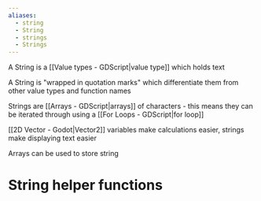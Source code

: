 ```yaml
---
aliases:
  - string
  - String
  - strings
  - Strings
---
```

A String is a [[Value types - GDScript|value type]] which holds text 

A String is "wrapped in quotation marks" which differentiate them from other value types and function names

Strings are [[Arrays - GDScript|arrays]] of characters - this means they can be iterated through using a [[For Loops - GDScript|for loop]] 

 [[2D Vector - Godot|Vector2]] variables make calculations easier, strings make displaying text easier 

Arrays can be used to store string




# String helper functions 
